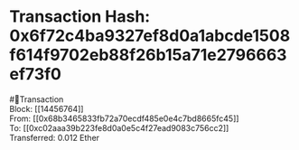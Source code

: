 
Transaction Hash: 0x6f72c4ba9327ef8d0a1abcde1508f614f9702eb88f26b15a71e2796663ef73f0
====================================================================================
  
#💸Transaction  
Block: [[14456764]]  
From: [[0x68b3465833fb72a70ecdf485e0e4c7bd8665fc45]]  
To: [[0xc02aaa39b223fe8d0a0e5c4f27ead9083c756cc2]]  
Transferred: 0.012 Ether